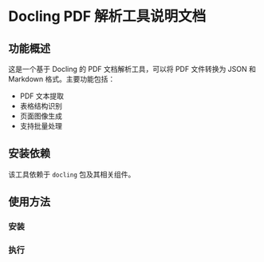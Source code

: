 # Docling PDF 解析工具说明文档

## 功能概述

这是一个基于 Docling 的 PDF 文档解析工具，可以将 PDF 文件转换为 JSON 和 Markdown 格式。主要功能包括：

- PDF 文本提取
- 表格结构识别
- 页面图像生成
- 支持批量处理

## 安装依赖

该工具依赖于 `docling` 包及其相关组件。

## 使用方法

### 安装

### 执行


